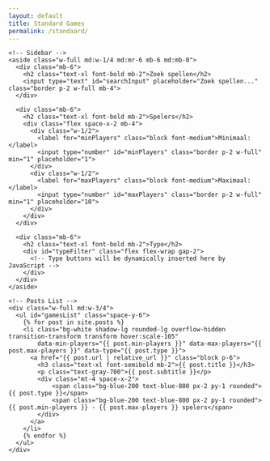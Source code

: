 ```yaml
---
layout: default
title: Standard Games
permalink: /standaard/
---
```


<section class="max-w-7xl mx-auto py-6">
  <div class="flex flex-col md:flex-row justify-between">

    <!-- Sidebar -->
    <aside class="w-full md:w-1/4 md:mr-6 mb-6 md:mb-0">
      <div class="mb-6">
        <h2 class="text-xl font-bold mb-2">Zoek spellen</h2>
        <input type="text" id="searchInput" placeholder="Zoek spellen..." class="border p-2 w-full mb-4">
      </div>

      <div class="mb-6">
        <h2 class="text-xl font-bold mb-2">Spelers</h2>
        <div class="flex space-x-2 mb-4">
          <div class="w-1/2">
            <label for="minPlayers" class="block font-medium">Minimaal:</label>
            <input type="number" id="minPlayers" class="border p-2 w-full" min="1" placeholder="1">
          </div>
          <div class="w-1/2">
            <label for="maxPlayers" class="block font-medium">Maximaal:</label>
            <input type="number" id="maxPlayers" class="border p-2 w-full" min="1" placeholder="10">
          </div>
        </div>
      </div>

      <div class="mb-6">
        <h2 class="text-xl font-bold mb-2">Type</h2>
        <div id="typeFilter" class="flex flex-wrap gap-2">
          <!-- Type buttons will be dynamically inserted here by JavaScript -->
        </div>
      </div>
    </aside>

    <!-- Posts List -->
    <div class="w-full md:w-3/4">
      <ul id="gamesList" class="space-y-6">
        {% for post in site.posts %}
        <li class="bg-white shadow-lg rounded-lg overflow-hidden transition-transform transform hover:scale-105"
            data-min-players="{{ post.min-players }}" data-max-players="{{ post.max-players }}" data-type="{{ post.type }}">
          <a href="{{ post.url | relative_url }}" class="block p-6">
            <h3 class="text-xl font-semibold mb-2">{{ post.title }}</h3>
            <p class="text-gray-700">{{ post.subtitle }}</p>
            <div class="mt-4 space-x-2">
                <span class="bg-blue-200 text-blue-800 px-2 py-1 rounded">{{ post.type }}</span>
                <span class="bg-blue-200 text-blue-800 px-2 py-1 rounded">{{ post.min-players }} - {{ post.max-players }} spelers</span>    
            </div>
          </a>
        </li>
        {% endfor %}
      </ul>
    </div>

  </div>
</section>

<script>
  var activeTypes = [];

  // Populate the type filter dynamically based on post types
  document.addEventListener('DOMContentLoaded', function() {
    var types = new Set();
    var items = document.querySelectorAll('#gamesList li');
    
    items.forEach(function(item) {
      types.add(item.getAttribute('data-type'));
    });

    var typeFilterDiv = document.getElementById('typeFilter');
    types.forEach(function(type) {
      var button = document.createElement('button');
      button.className = 'bg-green-200 text-green-800 px-3 py-1 rounded hover:bg-green-300 active:bg-green-400';
      button.textContent = type;
      button.style.flex = '0 1 auto'; // Ensure all buttons have the same size
      button.onclick = function() { toggleTypeFilter(button, type); };
      typeFilterDiv.appendChild(button);
    });
  });

  document.getElementById('minPlayers').addEventListener('input', function() {
    filterPosts();
  });

  document.getElementById('maxPlayers').addEventListener('input', function() {
    filterPosts();
  });

  document.getElementById('searchInput').addEventListener('keyup', function() {
    filterPosts();
  });


  function toggleTypeFilter(button, type) {
    if (button.classList.contains('bg-green-400')) {
      button.classList.remove('bg-green-400', 'text-white');
      button.classList.add('bg-green-200', 'text-green-800');
      activeTypes = activeTypes.filter(t => t !== type);
    } else {
      button.classList.remove('bg-green-200', 'text-green-800');
      button.classList.add('bg-green-400', 'text-white');
      activeTypes.push(type);
    }
    filterPosts();
  }

  function filterPosts() {
    var searchFilter = document.getElementById('searchInput').value.toUpperCase();
    var minPlayersFilter = parseInt(document.getElementById('minPlayers').value) || 0;
    var maxPlayersFilter = parseInt(document.getElementById('maxPlayers').value) || Infinity;

    var list = document.getElementById('gamesList');
    var items = list.getElementsByTagName('li');

    for (var i = 0; i < items.length; i++) {
      var item = items[i];
      var text = item.textContent || item.innerText;
      var minPlayers = parseInt(item.getAttribute('data-min-players')) || 0;
      var maxPlayers = parseInt(item.getAttribute('data-max-players')) || Infinity;
      var type = item.getAttribute('data-type');

      var matchesSearch = text.toUpperCase().indexOf(searchFilter) > -1;
      var matchesPlayers = minPlayers >= minPlayersFilter && maxPlayers <= maxPlayersFilter;
      var matchesType = activeTypes.length === 0 || activeTypes.includes(type);

      if (matchesSearch && matchesPlayers && matchesType) {
        item.style.display = "";
      } else {
        item.style.display = "none";
      }
    }
  }
</script>
